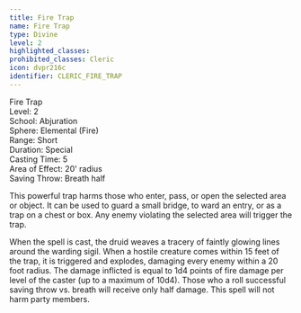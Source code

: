 ```yaml
---
title: Fire Trap
name: Fire Trap
type: Divine
level: 2
highlighted_classes: 
prohibited_classes: Cleric
icon: dvpr216c
identifier: CLERIC_FIRE_TRAP
---
```

Fire Trap  
Level: 2  
School: Abjuration  
Sphere: Elemental (Fire)  
Range: Short  
Duration: Special  
Casting Time: 5  
Area of Effect: 20' radius  
Saving Throw: Breath half  
  
This powerful trap harms those who enter, pass, or open the selected area or object. It can be used to guard a small bridge, to ward an entry, or as a trap on a chest or box. Any enemy violating the selected area will trigger the trap.  
  
When the spell is cast, the druid weaves a tracery of faintly glowing lines around the warding sigil. When a hostile creature comes within 15 feet of the trap, it is triggered and explodes, damaging every enemy within a 20 foot radius. The damage inflicted is equal to 1d4 points of fire damage per level of the caster (up to a maximum of 10d4). Those who a roll successful saving throw vs. breath will receive only half damage. This spell will not harm party members.  
